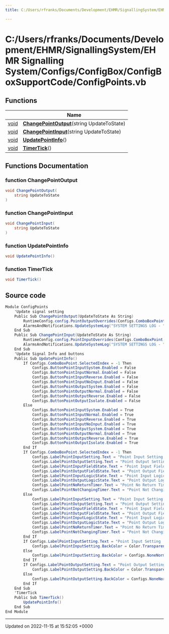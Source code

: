 ```yaml
---
title: C:/Users/rfranks/Documents/Development/EHMR/SignallingSystem/EHMR Signalling System/Configs/ConfigBox/ConfigBoxSupportCode/ConfigPoints.vb

---
```


# C:/Users/rfranks/Documents/Development/EHMR/SignallingSystem/EHMR Signalling System/Configs/ConfigBox/ConfigBoxSupportCode/ConfigPoints.vb



## Functions

|                | Name           |
| -------------- | -------------- |
| [void](/SignallingSystem-doc/vb/Files/SerialPixelLeds_8vb/#variable-void) | **[ChangePointOutput](/SignallingSystem-doc/vb/Files/ConfigPoints_8vb/#function-changepointoutput)**(string UpdateToState) |
| [void](/SignallingSystem-doc/vb/Files/SerialPixelLeds_8vb/#variable-void) | **[ChangePointInput](/SignallingSystem-doc/vb/Files/ConfigPoints_8vb/#function-changepointinput)**(string UpdateToState) |
| [void](/SignallingSystem-doc/vb/Files/SerialPixelLeds_8vb/#variable-void) | **[UpdatePointInfo](/SignallingSystem-doc/vb/Files/ConfigPoints_8vb/#function-updatepointinfo)**() |
| [void](/SignallingSystem-doc/vb/Files/SerialPixelLeds_8vb/#variable-void) | **[TimerTick](/SignallingSystem-doc/vb/Files/ConfigPoints_8vb/#function-timertick)**() |


## Functions Documentation

### function ChangePointOutput

```csharp
void ChangePointOutput(
    string UpdateToState
)
```


### function ChangePointInput

```csharp
void ChangePointInput(
    string UpdateToState
)
```


### function UpdatePointInfo

```csharp
void UpdatePointInfo()
```


### function TimerTick

```csharp
void TimerTick()
```




## Source code

```csharp
Module ConfigPoints
    'Update signal setting
    Public Sub ChangePointOutput(UpdateToState As String)
        RuntimeConfig.config.PointOutputOverrides(Configs.ComboBoxPoint.SelectedIndex) = UpdateToState
        AlarmsAndNotifications.UpdateSystemLog("SYSTEM SETTINGS LOG - " & UserManagment.LoggedInUserName & " Updated Point OutPut " & Configs.ComboBoxPoint.Text & " To " & UpdateToState)
    End Sub
    Public Sub ChangePointInput(UpdateToState As String)
        RuntimeConfig.config.PointInputOverrides(Configs.ComboBoxPoint.SelectedIndex) = UpdateToState
        AlarmsAndNotifications.UpdateSystemLog("SYSTEM SETTINGS LOG - " & UserManagment.LoggedInUserName & " Updated Point InPut " & Configs.ComboBoxPoint.Text & " To " & UpdateToState)
    End Sub
    'Update Signal Info and buttons
    Public Sub UpdatePointInfo()
        If Configs.ComboBoxPoint.SelectedIndex = -1 Then
            Configs.ButtonPointInputSystem.Enabled = False
            Configs.ButtonPointInputNormal.Enabled = False
            Configs.ButtonPointInputReverse.Enabled = False
            Configs.ButtonPointInputNoInput.Enabled = False
            Configs.ButtonPointOutputSystem.Enabled = False
            Configs.ButtonPointOutputNormal.Enabled = False
            Configs.ButtonPointOutputReverse.Enabled = False
            Configs.ButtonPointOutputIsolate.Enabled = False
        Else
            Configs.ButtonPointInputSystem.Enabled = True
            Configs.ButtonPointInputNormal.Enabled = True
            Configs.ButtonPointInputReverse.Enabled = True
            Configs.ButtonPointInputNoInput.Enabled = True
            Configs.ButtonPointOutputSystem.Enabled = True
            Configs.ButtonPointOutputNormal.Enabled = True
            Configs.ButtonPointOutputReverse.Enabled = True
            Configs.ButtonPointOutputIsolate.Enabled = True
        End If
        If Configs.ComboBoxPoint.SelectedIndex = -1 Then
            Configs.LabelPointInputSetting.Text = "Point Input Setting : "
            Configs.LabelPointOutputSetting.Text = "Point Output Setting : "
            Configs.LabelPointInputFieldState.Text = "Point Input Field State : "
            Configs.LabelPointOutputFieldState.Text = "Point Output Field State : "
            Configs.LabelPointInputLogicState.Text = "Point Input Logic State : "
            Configs.LabelPointOutputLogicState.Text = "Point Output Logic State : "
            Configs.LabelPointNoReturnTimer.Text = "Point No Return Timer : "
            Configs.LabelPointNotChangingTimer.Text = "Point Not Changing Timer : "
        Else
            Configs.LabelPointInputSetting.Text = "Point Input Setting : " & RuntimeConfig.config.PointInputOverrides(Configs.ComboBoxPoint.SelectedIndex)
            Configs.LabelPointOutputSetting.Text = "Point Output Setting : " & RuntimeConfig.config.PointOutputOverrides(Configs.ComboBoxPoint.SelectedIndex)
            Configs.LabelPointInputFieldState.Text = "Point Input Field State : " & Points.PointFieldStates(Configs.ComboBoxPoint.SelectedIndex)
            Configs.LabelPointOutputFieldState.Text = "Point Output Field State : " & Points.PointOutputs(Configs.ComboBoxPoint.SelectedIndex)
            Configs.LabelPointInputLogicState.Text = "Point Input Logic State : " & Points.PointReturns(Configs.ComboBoxPoint.SelectedIndex)
            Configs.LabelPointOutputLogicState.Text = "Point Output Logic State : " & Points.PointRequestedOutputs(Configs.ComboBoxPoint.SelectedIndex)
            Configs.LabelPointNoReturnTimer.Text = "Point No Return Timer : " & Points.PointNoReturnCountdown(Configs.ComboBoxPoint.SelectedIndex)
            Configs.LabelPointNotChangingTimer.Text = "Point Not Changing Timer : " & Points.PointNotChangingCountdown(Configs.ComboBoxPoint.SelectedIndex)
        End If
        If Configs.LabelPointInputSetting.Text = "Point Input Setting : System" Or Configs.LabelPointInputSetting.Text = "Point Input Setting : " Then
            Configs.LabelPointInputSetting.BackColor = Color.Transparent
        Else
            Configs.LabelPointInputSetting.BackColor = Configs.NoneNormalSetting
        End If
        If Configs.LabelPointOutputSetting.Text = "Point Output Setting : System" Or Configs.LabelPointOutputSetting.Text = "Point Output Setting : " Then
            Configs.LabelPointOutputSetting.BackColor = Color.Transparent
        Else
            Configs.LabelPointOutputSetting.BackColor = Configs.NoneNormalSetting
        End If
    End Sub
    'TimerTick
    Public Sub TimerTick()
        UpdatePointInfo()
    End Sub
End Module
```


-------------------------------

Updated on 2022-11-15 at 15:52:05 +0000
